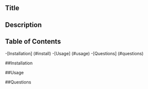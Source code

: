 ## Title

## Description

## Table of Contents
-[Installation] (#install)
-[Usage] (#usage)
-[Questions] (#questions)

##Installation

##Usage

##Questions
